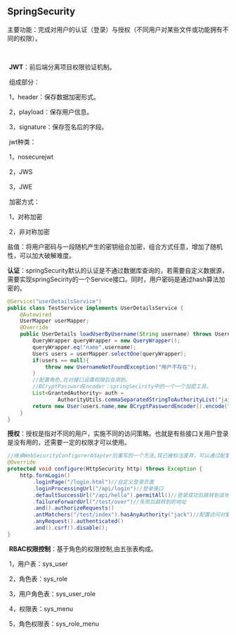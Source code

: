 ## SpringSecurity

​	主要功能：完成对用户的认证（登录）与授权（不同用户对某些文件或功能拥有不同的权限）。

​	

​	**JWT**：前后端分离项目权限验证机制。

​		组成部分：

​			1，header：保存数据加密形式。

​			2，playload：保存用户信息。

​			3，signature：保存签名后的字段。

​		jwt种类：

​			1，nosecurejwt

​			2，JWS

​			3，JWE

​		加密方式：

​			1，对称加密

​			2，非对称加密

​		盐值：将用户密码与一段随机产生的密钥组合加密，组合方式任意，增加了随机性，可以加大破解难度。

​	**认证**：springSecurity默认的认证是不通过数据库查询的，若需要自定义数据源，需要实现springSecirity的一个Service接口。同时，用户密码是通过hash算法加密的。

```java
@Service("userDetailsService")
public class TestService implements UserDetailsService {
    @Autowired
    UserMapper userMapper;
    @Override
    public UserDetails loadUserByUsername(String username) throws UsernameNotFoundException {
        QueryWrapper queryWrapper = new QueryWrapper();
        queryWrapper.eq("name",username);
        Users users = userMapper.selectOne(queryWrapper);
        if(users == null){
            throw new UsernameNotFoundException("用户不存在");
        }
        //配置角色,在对接口设置权限后会用到。
        //BCryptPasswordEncoder：springSecirity中的一个一个加密工具。
        List<GrantedAuthority> auth =
                AuthorityUtils.commaSeparatedStringToAuthorityList("jaji");
        return new User(users.name,new BCryptPasswordEncoder().encode("123"),auth);
    }
}
```



​	**授权**：授权是指对不同的用户，实施不同的访问策略。也就是有些接口关用户登录是没有用的，还需要一定的权限才可以使用。

```java
//继承WebSecurityConfigurerAdapter后重写的一个方法,现已被标注废弃，可以通过配置组件的方式导入。
@Override
protected void configure(HttpSecurity http) throws Exception {
    http.formLogin()
        .loginPage("/login.html")//自定义登录页面
        .loginProcessingUrl("/api/login")//登录接口
        .defaultSuccessUrl("/api/hello").permitAll()//登录成功后跳转到该地址
        .failureForwardUrl("/test/over")//失败后跳转到的地址
        .and().authorizeRequests()
        .antMatchers("/test/index").hasAnyAuthority("jack")//配置访问对象。
        .anyRequest().authenticated()
        .and().csrf().disable();
}
```

​	**RBAC权限控制**：基于角色的权限控制,由五张表构成。

​		1，用户表：sys_user

​		2，角色表：sys_role

​		3，用户角色表：sys_user_role

​		4，权限表：sys_menu

​		5，角色权限表：sys_role_menu


